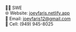👨‍💻 SWE  
🌐 Website: [joeyfaris.netlify.app](http://joeyfaris.netlify.app)  
📧 Email: joeyfaris12@gmail.com  
📱 Cell: (949) 945-8025
